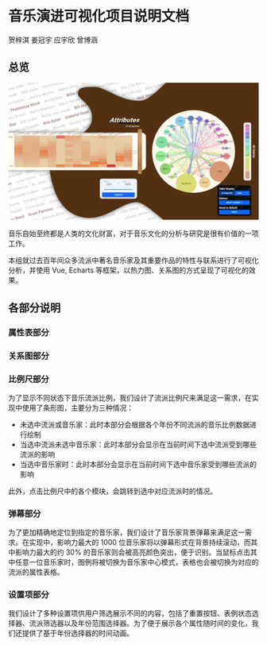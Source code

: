 # 音乐演进可视化项目说明文档

贺梓淇 姜冠宇 应宇欣 曾博涵

## 总览

![overview](documentation_imgs/overview.png)

音乐自始至终都是人类的文化财富，对于音乐文化的分析与研究是很有价值的一项工作。

本组就过去百年间众多流派中著名音乐家及其重要作品的特性与联系进行了可视化分析，并使用 Vue, Echarts 等框架，以热力图、关系图的方式呈现了可视化的效果。

## 各部分说明

### 属性表部分



### 关系图部分



### 比例尺部分
为了显示不同状态下音乐流派比例，我们设计了流派比例尺来满足这一需求，在实现中使用了条形图，主要分为三种情况：
+ 未选中流派或音乐家：此时本部分会根据各个年份不同流派的音乐比例数据进行绘制
+ 当选中流派未选中音乐家：此时本部分会显示在当前时间下选中流派受到哪些流派的影响
+ 当选中音乐家时：此时本部分会显示在当前时间下选中音乐家受到哪些流派的影响

此外，点击比例尺中的各个模块，会跳转到选中对应流派时的情况。


### 弹幕部分

为了更加精确地定位到指定的音乐家，我们设计了音乐家背景弹幕来满足这一需求。在实现中，影响力最大的 1000 位音乐家将以弹幕形式在背景持续滚动，而其中影响力最大的约 30% 的音乐家则会被高亮颜色突出，便于识别。当鼠标点击其中任意一位音乐家时，图例将被切换为音乐家中心模式，表格也会被切换为对应的流派的属性表格。

### 设置项部分

我们设计了多种设置项供用户筛选展示不同的内容，包括了重置按钮、表例状态选择器、流派筛选器以及年份范围选择器。为了便于展示各个属性随时间的变化，我们还提供了基于年份选择器的时间动画。